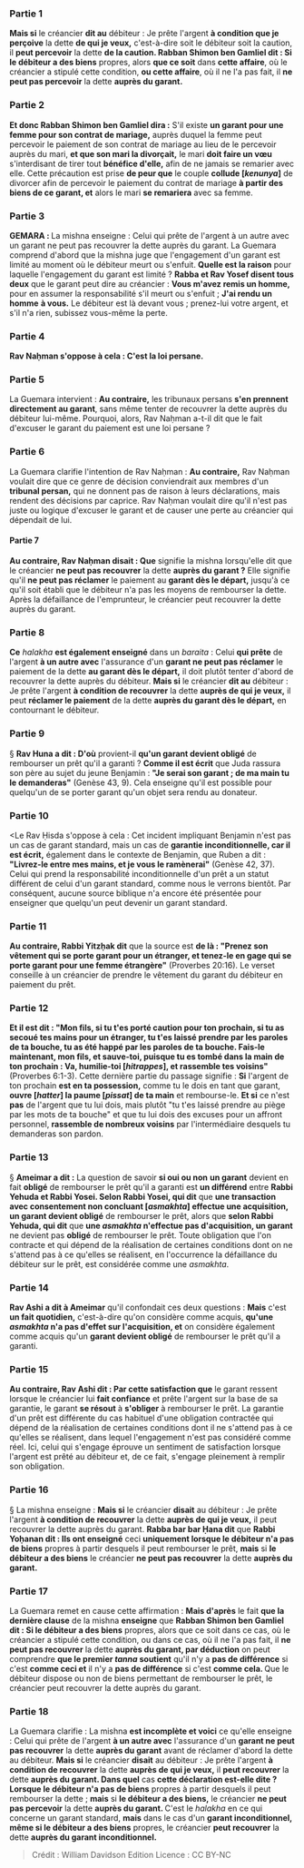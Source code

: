 
### Partie 1
<b>Mais si</b> le créancier <b>dit au</b> débiteur : Je prête l'argent <b>à condition que je perçoive</b> la dette <b>de qui je veux,</b> c'est-à-dire soit le débiteur soit la caution, il <b>peut percevoir</b> la dette <b>de la caution. Rabban Shimon ben Gamliel dit : Si le débiteur a des biens</b> propres, alors <b>que ce soit</b> dans <b>cette affaire</b>, où le créancier a stipulé cette condition, <b>ou cette affaire</b>, où il ne l'a pas fait, il <b>ne peut pas percevoir</b> la dette <b>auprès du garant.</b>

### Partie 2
<b>Et donc Rabban Shimon ben Gamliel dira :</b> S'il existe <b>un garant pour une femme pour son contrat de mariage,</b> auprès duquel la femme peut percevoir le paiement de son contrat de mariage au lieu de le percevoir auprès du mari, <b>et que son mari la divorçait,</b> le mari <b>doit faire un vœu</b> s'interdisant de tirer tout <b>bénéfice d'elle,</b> afin de ne jamais se remarier avec elle. Cette précaution est prise <b>de peur que</b> le couple <b>collude [<i>kenunya</i>]</b> de divorcer afin de percevoir le paiement du contrat de mariage <b>à partir des <b>biens de ce</b> garant, et</b> alors le mari <b>se remariera</b> avec sa femme.

### Partie 3
<strong>GEMARA : </strong>La mishna enseigne : Celui qui prête de l'argent à un autre avec un garant ne peut pas recouvrer la dette auprès du garant. La Guemara comprend d'abord que la mishna juge que l'engagement d'un garant est limité au moment où le débiteur meurt ou s'enfuit. <b>Quelle est la raison</b> pour laquelle l'engagement du garant est limité ? <b>Rabba et Rav Yosef disent tous deux</b> que le garant peut dire au créancier : <b>Vous m'avez remis un homme,</b> pour en assumer la responsabilité s'il meurt ou s'enfuit ; <b>J'ai rendu un homme</b> <b>à vous.</b> Le débiteur est là devant vous ; prenez-lui votre argent, et s'il n'a rien, subissez vous-même la perte.

### Partie 4
<b>Rav Naḥman s'oppose à cela : C'est la loi persane.</b>

### Partie 5
La Guemara intervient : <b>Au contraire,</b> les tribunaux persans <b>s'en prennent directement au garant</b>, sans même tenter de recouvrer la dette auprès du débiteur lui-même. Pourquoi, alors, Rav Naḥman a-t-il dit que le fait d'excuser le garant du paiement est une loi persane ?

### Partie 6
La Guemara clarifie l'intention de Rav Naḥman : <b>Au contraire,</b> Rav Naḥman voulait dire que ce genre de décision conviendrait aux membres d'un <b>tribunal persan,</b> qui ne donnent pas de raison à leurs déclarations,</b> mais rendent des décisions par caprice. Rav Naḥman voulait dire qu'il n'est pas juste ou logique d'excuser le garant et de causer une perte au créancier qui dépendait de lui.

#### Partie 7
<b>Au contraire, Rav Naḥman disait : Que</b> signifie la mishna lorsqu'elle dit que le créancier <b>ne peut pas recouvrer</b> la dette <b>auprès du garant ?</b> Elle signifie qu'il <b>ne peut pas réclamer</b> le paiement au <b>garant dès le départ,</b> jusqu'à ce qu'il soit établi que le débiteur n'a pas les moyens de rembourser la dette. Après la défaillance de l'emprunteur, le créancier peut recouvrer la dette auprès du garant.

### Partie 8
<b>Ce</b> <i>halakha</i> <b>est également enseigné</b> dans un <i>baraita</i> : Celui <b>qui prête</b> de l'argent <b>à un autre avec</b> l'assurance d'un <b>garant ne peut pas réclamer</b> le paiement de la dette <b>au garant dès le départ,</b> il doit plutôt tenter d'abord de recouvrer la dette auprès du débiteur. <b>Mais si</b> le créancier <b>dit au</b> débiteur : Je prête l'argent <b>à condition de recouvrer</b> la dette <b>auprès de qui je veux,</b> il peut <b>réclamer le paiement</b> de la dette <b>auprès du garant dès le départ,</b> en contournant le débiteur.

### Partie 9
§ <b>Rav Huna a dit : D'où</b> provient-il <b>qu'un garant devient obligé</b> de rembourser un prêt qu'il a garanti ? <b>Comme il est écrit</b> que Juda rassura son père au sujet du jeune Benjamin : <b>"Je serai son garant ; de ma main tu le demanderas"</b> (Genèse 43, 9). Cela enseigne qu'il est possible pour quelqu'un de se porter garant qu'un objet sera rendu au donateur.

### Partie 10
<Le Rav Ḥisda s'oppose à cela : Cet</b> incident impliquant Benjamin n'est pas un cas de garant standard, mais un cas de <b>garantie inconditionnelle, car il est écrit,</b> également dans le contexte de Benjamin, que Ruben a dit : <b>"Livrez-le entre mes mains, et je vous le ramènerai"</b> (Genèse 42, 37). Celui qui prend la responsabilité inconditionnelle d'un prêt a un statut différent de celui d'un garant standard, comme nous le verrons bientôt. Par conséquent, aucune source biblique n'a encore été présentée pour enseigner que quelqu'un peut devenir un garant standard.

### Partie 11
<b>Au contraire, Rabbi Yitzḥak dit</b> que la source est <b>de là : "Prenez son vêtement qui se porte garant pour un étranger, et tenez-le en gage qui se porte garant pour une femme étrangère"</b> (Proverbes 20:16). Le verset conseille à un créancier de prendre le vêtement du garant du débiteur en paiement du prêt.

### Partie 12
<b>Et il est dit : "Mon fils, si tu t'es porté caution pour ton prochain, si tu as secoué tes mains pour un étranger, tu t'es laissé prendre par les paroles de ta bouche, tu as été happé par les paroles de ta bouche. Fais-le maintenant, mon fils, et sauve-toi, puisque tu es tombé dans la main de ton prochain : Va, humilie-toi [<i>hitrappes</i>], et rassemble tes voisins"</b> (Proverbes 6:1-3). Cette dernière partie du passage signifie : <b>Si</b> l'argent de ton prochain <b>est en ta possession,</b> comme tu le dois en tant que garant, <b>ouvre [<i>hatter</i>] la paume [<i>pissat</i>] de ta main</b> et rembourse-le. <b>Et si</b> ce n'est <b>pas</b> de l'argent que tu lui dois, mais plutôt "tu t'es laissé prendre au piège par les mots de ta bouche" et que tu lui dois des excuses pour un affront personnel, <b>rassemble de nombreux voisins</b> par l'intermédiaire desquels tu demanderas son pardon.

### Partie 13
§ <b>Ameimar a dit :</b> La question de savoir <b>si oui ou non</b> <b>un garant</b> devient en fait <b>obligé</b> de rembourser le prêt qu'il a garanti est <b>un différend</b> entre <b>Rabbi Yehuda et Rabbi Yosei. Selon Rabbi Yosei, qui dit</b> que <b>une transaction avec consentement non concluant [<i>asmakhta</i>] effectue une acquisition, un garant devient obligé</b> de rembourser le prêt, alors que <b>selon Rabbi Yehuda, qui dit</b> que <b>une <i>asmakhta</i> n'effectue pas d'acquisition, un garant</b> ne devient pas <b>obligé</b> de rembourser le prêt. Toute obligation que l'on contracte et qui dépend de la réalisation de certaines conditions dont on ne s'attend pas à ce qu'elles se réalisent, en l'occurrence la défaillance du débiteur sur le prêt, est considérée comme une <i>asmakhta</i>.

### Partie 14
<b>Rav Ashi a dit à Ameimar</b> qu'il confondait ces deux questions : <b>Mais</b> c'est <b>un fait quotidien,</b> c'est-à-dire qu'on considère comme acquis, <b>qu'une <i>asmakhta</i> n'a pas d'effet sur l'acquisition, et</b> on considère également comme acquis qu'un <b>garant devient obligé</b> de rembourser le prêt qu'il a garanti.

### Partie 15
<b>Au contraire, Rav Ashi dit : Par cette satisfaction que</b> le garant ressent lorsque le créancier lui <b>fait confiance</b> et prête l'argent sur la base de sa garantie, le garant <b>se résout</b> à <b>s'obliger</b> à rembourser le prêt. La garantie d'un prêt est différente du cas habituel d'une obligation contractée qui dépend de la réalisation de certaines conditions dont il ne s'attend pas à ce qu'elles se réalisent, dans lequel l'engagement n'est pas considéré comme réel. Ici, celui qui s'engage éprouve un sentiment de satisfaction lorsque l'argent est prêté au débiteur et, de ce fait, s'engage pleinement à remplir son obligation.

### Partie 16
§ La mishna enseigne : <b>Mais si</b> le créancier <b>disait</b> au débiteur : Je prête l'argent <b>à condition de recouvrer</b> la dette <b>auprès de qui je veux,</b> il peut recouvrer la dette auprès du garant. <b>Rabba bar bar Ḥana dit</b> que <b>Rabbi Yoḥanan dit : Ils ont enseigné</b> ceci <b>uniquement lorsque le débiteur n'a pas de biens</b> propres à partir desquels il peut rembourser le prêt, <b>mais</b> si <b>le débiteur a des biens</b> le créancier <b>ne peut pas recouvrer</b> la dette <b>auprès du garant.</b>

### Partie 17
La Guemara remet en cause cette affirmation : <b>Mais d'après</b> le fait <b>que la dernière clause</b> de la mishna <b>enseigne</b> que <b>Rabban Shimon ben Gamliel dit : Si le débiteur a des biens</b> propres, alors que ce soit dans ce cas, où le créancier a stipulé cette condition, ou dans ce cas, où il ne l'a pas fait, il <b>ne peut pas recouvrer</b> la dette <b>auprès du garant, par déduction</b> on peut comprendre <b>que le premier <i>tanna</i> soutient</b> qu'il n'y a <b>pas de différence</b> si c'est <b>comme ceci et</b> il n'y a <b>pas de différence</b> si c'est <b>comme cela. </b> Que le débiteur dispose ou non de biens permettant de rembourser le prêt, le créancier peut recouvrer la dette auprès du garant.

### Partie 18
La Guemara clarifie : La mishna <b>est incomplète et voici</b> ce qu'elle enseigne : Celui qui prête</b> de l'argent <b>à un autre avec</b> l'assurance d'un <b>garant ne peut pas recouvrer</b> la dette <b>auprès du garant</b> avant de réclamer d'abord la dette au débiteur. <b>Mais si</b> le créancier <b>disait</b> au débiteur : Je prête l'argent <b>à condition de recouvrer</b> la dette <b>auprès de qui je veux,</b> il <b>peut recouvrer</b> la dette <b>auprès du garant. Dans quel</b> cas <b>cette déclaration est-elle dite ? Lorsque le débiteur n'a pas de biens</b> propres à partir desquels il peut rembourser la dette ; <b>mais</b> si <b>le débiteur a des biens,</b> le créancier <b>ne peut pas percevoir</b> la dette <b>auprès du garant. </b> C'est le <i>halakha</i> en ce qui concerne un garant standard, <b>mais</b> dans le cas d'un <b>garant inconditionnel, même si le débiteur a des biens</b> propres, le créancier <b>peut recouvrer</b> la dette <b>auprès du garant inconditionnel.</b>

>Crédit : William Davidson Edition
>Licence : CC BY-NC